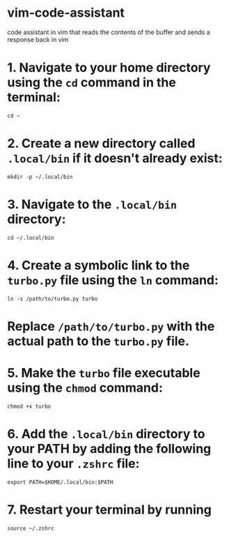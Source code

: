 # vim-code-assistant
code assistant in vim that reads the contents of the buffer and sends a response back in vim
# 1. Navigate to your home directory using the `cd` command in the terminal:

   ```
   cd ~
   ```

# 2. Create a new directory called `.local/bin` if it doesn't already exist:

   ```
   mkdir -p ~/.local/bin
   ```

# 3. Navigate to the `.local/bin` directory:

   ```
   cd ~/.local/bin
   ```

# 4. Create a symbolic link to the `turbo.py` file using the `ln` command:

   ```
   ln -s /path/to/turbo.py turbo
   ```

   # Replace `/path/to/turbo.py` with the actual path to the `turbo.py` file.

# 5. Make the `turbo` file executable using the `chmod` command:

   ```
   chmod +x turbo
   ```

# 6. Add the `.local/bin` directory to your PATH by adding the following line to your `.zshrc` file:

   ```
   export PATH=$HOME/.local/bin:$PATH
   ```
# 7. Restart your terminal by running 
   ```
   source ~/.zshrc
   ```
